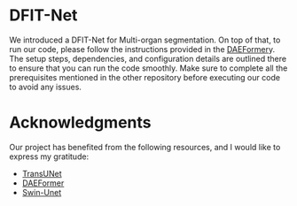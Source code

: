 # DFIT-Net
We introduced a DFIT-Net for Multi-organ segmentation.
On top of that, to run our code, please follow the instructions provided in the [DAEFormer](https://github.com/xmindflow/DAEFormer)y. The setup steps, dependencies, and configuration details are outlined there to ensure that you can run the code smoothly. Make sure to complete all the prerequisites mentioned in the other repository before executing our code to avoid any issues.

# Acknowledgments
Our project has benefited from the following resources, and I would like to express my gratitude:
* [TransUNet](https://github.com/Beckschen/TransUNet)
* [DAEFormer](https://github.com/xmindflow/DAEFormer)
* [Swin-Unet](https://github.com/HuCaoFighting/Swin-Unet)

